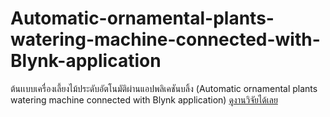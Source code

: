 # Automatic-ornamental-plants-watering-machine-connected-with-Blynk-application
ต้นเเบบเครื่องเลี้ยงไม้ประดับอัตโนมัติผ่านแอปพลิเคชันบลิ้ง (Automatic  ornamental plants watering machine connected with Blynk application)
[ดูงานวิจัยได้เลย](https://docs.google.com/document/d/1r8SmquBzsUd-8uMYYgvYA827Pba0IUlKCseiA1cyKgE/edit?usp=sharing)
